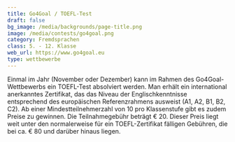 ```yaml
---
title: Go4Goal / TOEFL-Test
draft: false
bg_image: /media/backgrounds/page-title.png
image: /media/contests/go4goal.png
category: Fremdsprachen
class: 5. - 12. Klasse
web_url: https://www.go4goal.eu
type: wettbewerbe
---
```

Einmal im Jahr (November oder Dezember) kann im Rahmen des Go4Goal-Wettbewerbs ein TOEFL-Test absolviert werden. Man erhält ein international anerkanntes Zertifikat, das das Niveau der Englischkenntnisse entsprechend des europäischen Referenzrahmens ausweist (A1, A2, B1, B2, C2). Ab einer Mindestteilnehmerzahl von 10 pro Klassenstufe gibt es zudem Preise zu gewinnen.
Die Teilnahmegebühr beträgt € 20. Dieser Preis liegt weit unter den normalerweise für ein TOEFL-Zertifikat fälligen Gebühren, die bei ca. € 80 und darüber hinaus liegen.
